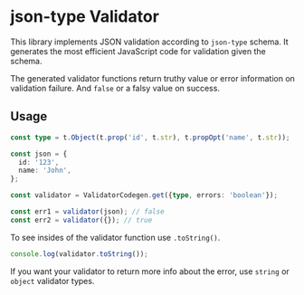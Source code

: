 # json-type Validator

This library implements JSON validation according to `json-type` schema. It
generates the most efficient JavaScript code for validation given the schema.

The generated validator functions return truthy value or error information on
validation failure. And `false` or a falsy value on success.

## Usage

```ts
const type = t.Object(t.prop('id', t.str), t.propOpt('name', t.str));

const json = {
  id: '123',
  name: 'John',
};

const validator = ValidatorCodegen.get({type, errors: 'boolean'});

const err1 = validator(json); // false
const err2 = validator({}); // true
```

To see insides of the validator function use `.toString()`.

```ts
console.log(validator.toString());
```

If you want your validator to return more info about the error, use
`string` or `object` validator types.
